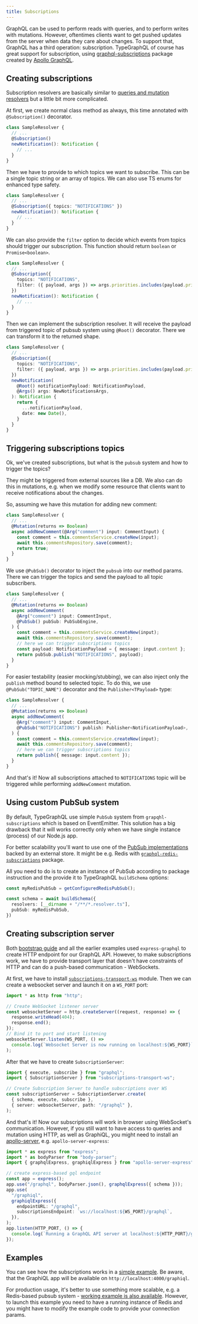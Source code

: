 ```yaml
---
title: Subscriptions
---
```


GraphQL can be used to perform reads with queries, and to perform writes with mutations.
However, oftentimes clients want to get pushed updates from the server when data they care about changes.
To support that, GraphQL has a third operation: subscription. TypeGraphQL of course has great support for subscription, using [graphql-subscriptions](https://github.com/apollographql/graphql-subscriptions) package created by [Apollo GraphQL](https://www.apollographql.com/).

## Creating subscriptions
Subscription resolvers are basically similar to [queries and mutation resolvers](./resolvers.md) but a little bit more complicated.

At first, we create normal class method as always, this time annotated with `@Subscription()` decorator.
```ts
class SampleResolver {
  // ...
  @Subscription()
  newNotification(): Notification {
    // ...
  }
}
```

Then we have to provide to which topics we want to subscribe. This can be a single topic string or an array of topics. We can also use TS enums for enhanced type safety.
```ts
class SampleResolver {
  // ...
  @Subscription({ topics: "NOTIFICATIONS" })
  newNotification(): Notification {
    // ...
  }
}
```

We can also provide the `filter` option to decide which events from topics should trigger our subscription.
This function should return `boolean` or `Promise<boolean>`.
```ts
class SampleResolver {
  // ...
  @Subscription({ 
    topics: "NOTIFICATIONS",
    filter: ({ payload, args }) => args.priorities.includes(payload.priority),
  })
  newNotification(): Notification {
    // ...
  }
}
```

Then we can implement the subscription resolver. It will receive the payload from triggered topic of pubsub system using `@Root()` decorator. There we can transform it to the returned shape.
```ts
class SampleResolver {
  // ...
  @Subscription({ 
    topics: "NOTIFICATIONS",
    filter: ({ payload, args }) => args.priorities.includes(payload.priority),
  })
  newNotification(
    @Root() notificationPayload: NotificationPayload,
    @Args() args: NewNotificationsArgs,
  ): Notification {
    return {
      ...notificationPayload,
      date: new Date(),
    }
  }
}
```

## Triggering subscriptions topics
Ok, we've created subscriptions, but what is the `pubsub` system and how to trigger the topics?

They might be triggered from external sources like a DB. We also can do this in mutations,
e.g. when we modify some resource that clients want to receive notifications about the changes.

So, assuming we have this mutation for adding new comment:
```ts
class SampleResolver {
  // ...
  @Mutation(returns => Boolean)
  async addNewComment(@Arg("comment") input: CommentInput) {
    const comment = this.commentsService.createNew(input);
    await this.commentsRepository.save(comment);
    return true;
  }
}
```

We use `@PubSub()` decorator to inject the `pubsub` into our method params.
There we can trigger the topics and send the payload to all topic subscribers.
```ts
class SampleResolver {
  // ...
  @Mutation(returns => Boolean)
  async addNewComment(
    @Arg("comment") input: CommentInput,
    @PubSub() pubSub: PubSubEngine,
  ) {
    const comment = this.commentsService.createNew(input);
    await this.commentsRepository.save(comment);
    // here we can trigger subscriptions topics
    const payload: NotificationPayload = { message: input.content };
    return pubSub.publish("NOTIFICATIONS", payload);
  }
}
```

For easier testability (easier mocking/stubbing), we can also inject only the `publish` method bound to selected topic.
To do this, we use `@PubSub("TOPIC_NAME")` decorator and the `Publisher<TPayload>` type:
```ts
class SampleResolver {
  // ...
  @Mutation(returns => Boolean)
  async addNewComment(
    @Arg("comment") input: CommentInput,
    @PubSub("NOTIFICATIONS") publish: Publisher<NotificationPayload>,
  ) {
    const comment = this.commentsService.createNew(input);
    await this.commentsRepository.save(comment);
    // here we can trigger subscriptions topics
    return publish({ message: input.content });
  }
}
```

And that's it! Now all subscriptions attached to `NOTIFICATIONS` topic will be triggered while performing `addNewComment` mutation.

## Using custom PubSub system
By default, TypeGraphQL use simple `PubSub` system from `grapqhl-subscriptions` which is based on EventEmitter.
This solution has a big drawback that it will works correctly only when we have single instance (process) of our Node.js app.

For better scalability you'll want to use one of the [PubSub implementations]((https://github.com/apollographql/graphql-subscriptions#pubsub-implementations)) backed by an external store. 
It might be e.g. Redis with [`graphql-redis-subscriptions`](https://github.com/davidyaha/graphql-redis-subscriptions) package.

All you need to do is to create an instance of PubSub according to package instruction and the provide it to TypeGraphQL `buildSchema` options:
```ts
const myRedisPubSub = getConfiguredRedisPubSub();

const schema = await buildSchema({
  resolvers: [__dirname + "/**/*.resolver.ts"],
  pubSub: myRedisPubSub,
})
```

## Creating subscription server
Both [bootstrap guide](./bootstrap.md) and all the earlier examples used `express-graphql` to create HTTP endpoint for our GraphQL API. However, to make subscriptions work, we have to provide transport layer that doesn't have constraints of HTTP and can do a push-based communication - WebSockets.

At first, we have to install [`subscriptions-transport-ws`](https://github.com/apollographql/subscriptions-transport-ws) module.
Then we can create a websocket server and launch it on a `WS_PORT` port:
```ts
import * as http from "http";

// Create WebSocket listener server
const websocketServer = http.createServer((request, response) => {
  response.writeHead(404);
  response.end();
});
// Bind it to port and start listening
websocketServer.listen(WS_PORT, () =>
  console.log(`Websocket Server is now running on localhost:${WS_PORT}`),
);
```

After that we have to create `SubscriptionServer`:
```ts
import { execute, subscribe } from "graphql";
import { SubscriptionServer } from "subscriptions-transport-ws";

// Create Subscription Server to handle subscriptions over WS
const subscriptionServer = SubscriptionServer.create(
  { schema, execute, subscribe },
  { server: websocketServer, path: "/graphql" },
);
```

And that's it! Now our subscriptions will work in browser using WebSocket's communication.
However, if you still want to have access to queries and mutation using HTTP, as well as GraphiQL, you might need to install an [apollo-server](https://github.com/apollographql/apollo-server), e.g. `apollo-server-express`:

```ts
import * as express from "express";
import * as bodyParser from "body-parser";
import { graphqlExpress, graphiqlExpress } from "apollo-server-express";

// create express-based gql endpoint
const app = express();
app.use("/graphql", bodyParser.json(), graphqlExpress({ schema }));
app.use(
  "/graphiql",
  graphiqlExpress({
    endpointURL: "/graphql",
    subscriptionsEndpoint: `ws://localhost:${WS_PORT}/graphql`,
  }),
);
app.listen(HTTP_PORT, () => {
  console.log(`Running a GraphQL API server at localhost:${HTTP_PORT}/graphql`);
});
```

## Examples
You can see how the subscriptions works in a [simple example](https://github.com/19majkel94/type-graphql/tree/master/examples/simple-subscriptions). Be aware, that the GraphiQL app will be available on `http://localhost:4000/graphiql`.

For production usage, it's better to use something more scalable, e.g. a Redis-based pubsub system - [working example is also available](https://github.com/19majkel94/type-graphql/tree/master/examples/redis-subscriptions).
However, to launch this example you need to have a running instance of Redis and you might have to modify the example code to provide your connection params.

